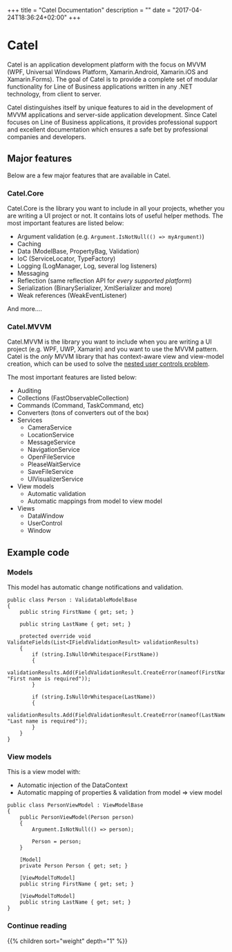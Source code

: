 +++
title = "Catel Documentation" 
description = ""
date = "2017-04-24T18:36:24+02:00"
+++

# Catel

Catel is an application development platform with the focus on MVVM (WPF, Universal Windows Platform, Xamarin.Android, Xamarin.iOS and Xamarin.Forms). 
The goal of Catel is to provide a complete set of modular functionality for Line of Business applications written in any .NET 
technology, from client to server.

Catel distinguishes itself by unique features to aid in the development of MVVM applications and server-side application 
development. Since Catel focuses on Line of Business applications, it provides professional support and excellent documentation 
which ensures a safe bet by professional companies and developers.

## Major features

Below are a few major features that are available in Catel.

### Catel.Core

Catel.Core is the library you want to include in all your projects, whether you are writing a UI project or not. It contains lots of useful helper methods. The
most important features are listed below:

- Argument validation (e.g. `Argument.IsNotNull(() => myArgument)`)
- Caching
- Data (ModelBase, PropertyBag, Validation)
- IoC (ServiceLocator, TypeFactory)
- Logging (LogManager, Log, several log listeners)
- Messaging
- Reflection (same reflection API for *every supported platform*)
- Serialization (BinarySerializer, XmlSerializer and more)
- Weak references (WeakEventListener)

And more.... 

### Catel.MVVM

Catel.MVVM is the library you want to include when you are writing a UI project (e.g. WPF, UWP, Xamarin) and you want to use the MVVM pattern. Catel is the *only* MVVM library that has context-aware view and view-model creation, which can be used to solve the [nested user controls problem](http://docs.catelproject.com/vnext/introduction/mvvm/introduction-to-nested-user-controls-problem/). 

The most important
features are listed below:

- Auditing
- Collections (FastObservableCollection)
- Commands (Command, TaskCommand, etc)
- Converters (tons of converters out of the box)
- Services
	- CameraService	
	- LocationService
	- MessageService
	- NavigationService
	- OpenFileService
	- PleaseWaitService
	- SaveFileService
	- UIVisualizerService
- View models
	- Automatic validation
	- Automatic mappings from model to view model
- Views
	- DataWindow
	- UserControl
	- Window

## Example code

### Models

This model has automatic change notifications and validation.

```
public class Person : ValidatableModelBase
{
    public string FirstName { get; set; }

    public string LastName { get; set; }

    protected override void ValidateFields(List<IFieldValidationResult> validationResults)
    {
        if (string.IsNullOrWhitespace(FirstName))
        {
            validationResults.Add(FieldValidationResult.CreateError(nameof(FirstName), "First name is required"));
        }

        if (string.IsNullOrWhitespace(LastName))
        {
            validationResults.Add(FieldValidationResult.CreateError(nameof(LastName), "Last name is required"));
        }
    }    
}
```

### View models

This is a view model with:

- Automatic injection of the DataContext
- Automatic mapping of properties & validation from model => view model

```
public class PersonViewModel : ViewModelBase
{
    public PersonViewModel(Person person)
    {
        Argument.IsNotNull(() => person);

        Person = person;
    }

    [Model]
    private Person Person { get; set; }

    [ViewModelToModel]
    public string FirstName { get; set; }

    [ViewModelToModel]
    public string LastName { get; set; }
}
```

### Continue reading

{{% children sort="weight" depth="1" %}}
